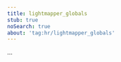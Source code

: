 ```yaml
---
title: lightmapper_globals
stub: true
noSearch: true
about: 'tag:hr/lightmapper_globals'
---
```

  ...
